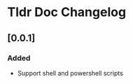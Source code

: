<!-- Keep a Changelog guide -> https://keepachangelog.com -->

# Tldr Doc Changelog

## [0.0.1]
### Added
- Support shell and powershell scripts
